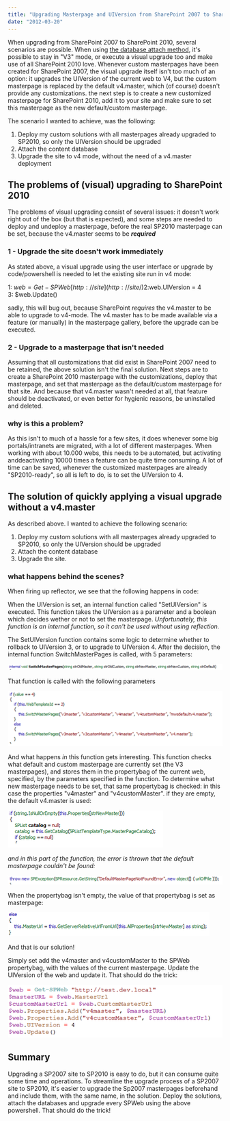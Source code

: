 ```yaml
---
title: "Upgrading Masterpage and UIVersion from SharePoint 2007 to SharePoint 2010 without v4.master"
date: "2012-03-20"
---
```


When upgrading from SharePoint 2007 to SharePoint 2010, several scenarios are possible. When using [the database attach method](http://technet.microsoft.com/en-us/library/cc263299.aspx "database attach method"), it's possible to stay in "V3" mode, or execute a visual upgrade too and make use of all SharePoint 2010 love. Whenever custom masterpages have been created for SharePoint 2007, the visual upgrade itself isn't too much of an option: it upgrades the UIVersion of the current web to V4, but the custom masterpage is replaced by the default v4.master, which (of course) doesn't provide any customizations. the next step is to create a new customized masterpage for SharePoint 2010, add it to your site and make sure to set this masterpage as the new default/custom masterpage.

The scenario I wanted to achieve, was the following:

1. Deploy my custom solutions with all masterpages already upgraded to SP2010, so only the UIVersion should be upgraded
2. Attach the content database
3. Upgrade the site to v4 mode, without the need of a v4.master deployment

## The problems of (visual) upgrading to SharePoint 2010

The problems of visual upgrading consist of several issues: it doesn't work right out of the box (but that is expected), and some steps are needed to deploy and undeploy a masterpage, before the real SP2010 masterpage can be set, because the v4.master seems to be _**required**_

### 1 - Upgrade the site doesn't work immediately

As stated above, a visual upgrade using the user interface or upgrade by code/powershell is needed to let the existing site run in v4 mode:

1: $web = Get-SPWeb [http://site](http://site/)
2: $web.UIVersion = 4
3: $web.Update()

sadly, this will bug out, because SharePoint _requires_ the v4.master to be able to upgrade to v4-mode. The v4.master has to be made available via a feature (or manually) in the masterpage gallery, before the upgrade can be executed.

### 2 - Upgrade to a masterpage that isn't needed

Assuming that all customizations that did exist in SharePoint 2007 need to be retained, the above solution isn't the final solution. Next steps are to create a SharePoint 2010 masterpage with the customizations, deploy that masterpage, and set that masterpage as the default/custom masterpage for that site. And because that v4.master wasn't needed at all, that feature should be deactivated, or even better for hygienic reasons, be uninstalled and deleted.

### why is this a problem?

As this isn't to much of a hassle for a few sites, it does whenever some big portals/intranets are migrated, with a lot of different masterpages. When working with about 10.000 webs, this needs to be automated, but activating anddeactivating 10000 times a feature can be quite time consuming. A lot of time can be saved, whenever the customized masterpages are already "SP2010-ready", so all is left to do, is to set the UIVersion to 4.

## The solution of quickly applying a visual upgrade without a v4.master

As described above. I wanted to achieve the following scenario:

1. Deploy my custom solutions with all masterpages already upgraded to SP2010, so only the UIVersion should be upgraded
2. Attach the content database
3. Upgrade the site.

### what happens behind the scenes?

When firing up reflector, we see that the following happens in code:

When the UIVersion is set, an internal function called "SetUIVersion" is executed. This function takes the UIVersion as a parameter and a boolean which decides wether or not to set the masterpage. _Unfortunately, this function is an internal function, so it can't be used without using reflection._

The SetUIVersion function contains some logic to determine whether to rollback to UIVersion 3, or to upgrade to UIVersion 4. After the decision, the internal function SwitchMasterPages is called, with 5 parameters:

![](images/img_528a5d2a4d36d.png)

That function is called with the following parameters

![](images/img_528a5d312fc30.png)

And what happens _in_ this function gets interesting. This function checks what default and custom masterpage are currently set (the V3 masterpages), and stores them in the propertybag of the current web, specified, by the parameters specified in the function. To determine what new masterpage needs to be set, that same propertybag is checked: in this case the properties "v4master" and "v4customMaster". if they are empty, the default v4.master is used:

![](images/img_528a5d3b7c1a6.png)

_and in this part of the function, the error is thrown that the default masterpage couldn't be found:_

![](images/img_528a5d456f7e8.png)

When the propertybag isn't empty, the value of that propertybag is set as masterpage:

![](images/img_528a5d4b18b2b.png)

And that is our solution!

Simply set add the v4master and v4customMaster to the SPWeb propertybag, with the values of the current masterpage. Update the UIVersion of the web and update it. That should do the trick:

![](images/img_528a5d52c8417.png)

## Summary

Upgrading a SP2007 site to SP2010 is easy to do, but it can consume quite some time and operations. To streamline the upgrade process of a SP2007 site to SP2010, it's easier to upgrade the Sp2007 masterpages beforehand and include them, with the same name, in the solution. Deploy the solutions, attach the databases and upgrade every SPWeb using the above powershell. That should do the trick!
